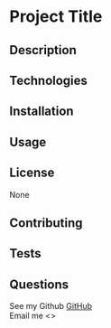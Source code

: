 # 
  

   #  Project Title
     
    
  ##  Description
    
  
  ## Technologies
  

  ## Installation
  
  
  ## Usage
  
  
  ## License
  None
  
  
  
  
  ## Contributing
  
  
  ## Tests
  
  
  ## Questions  
  See my Github [GitHub](https://www.github.com/)  
  Email me  <>
  